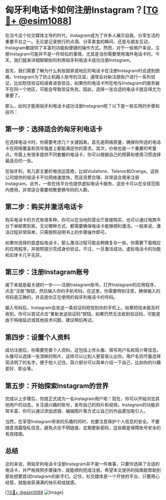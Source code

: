 # 匈牙利电话卡如何注册Instagram？[[TG💪+ @esim1088](https://t.me/s/esim1088)]

在当今这个社交媒体主导的时代，Instagram成为了许多人展示自我、分享生活的重要平台之一。无论是记录旅行的点滴、分享美食的瞬间，还是与朋友互动，Instagram都提供了丰富的功能和便捷的操作方式。然而，对于一些用户来说，注册Instagram可能并不是一件轻松的事情，尤其是当你需要使用海外电话卡时。今天，我们就来详细聊聊如何利用匈牙利电话卡成功注册Instagram。

首先，我们需要了解为什么有些国家或地区的电话卡在注册Instagram时会遇到困难。Instagram为了防止机器人账号的泛滥，通常会对新注册账户进行一系列验证，比如短信验证码或者语音验证。如果你的电话卡所在地与Instagram的服务器不在同一个地区，可能会导致验证失败。因此，选择一张合适的电话卡就显得尤为重要了。

那么，如何才能用匈牙利电话卡成功注册Instagram呢？以下是一些实用的步骤和技巧：

## 第一步：选择适合的匈牙利电话卡

在选择电话卡时，你需要考虑几个关键因素。首先是网络质量，确保你所选的电话卡在网络覆盖和信号强度上都能满足你的需求。其次，价格也是一个重要的考量点。市面上有很多提供不同套餐的电话卡，你可以根据自己的预算和使用习惯选择最适合的一张。

在匈牙利，有几家主要的电信运营商，比如Vodafone、Telenor和Orange。这些公司提供的电话卡不仅网络速度快，而且资费合理，非常适合用来注册Instagram。此外，一些在线平台也提供虚拟电话卡服务，这些卡可以在全球范围内使用，非常适合需要频繁更换号码的人群。

## 第二步：购买并激活电话卡

购买电话卡的方式有很多种，你可以在当地的营业厅直接购买，也可以通过电商平台下单邮寄到家。无论哪种方式，都需要确保电话卡能够顺利激活。一般来说，激活过程非常简单，只需按照说明书上的步骤操作即可。

如果你选择的是虚拟电话卡，那么激活过程可能会稍微复杂一些。你需要下载相应的应用程序，并按照提示完成身份验证。不过，一旦激活成功，虚拟电话卡的功能和实体卡几乎无异。

## 第三步：注册Instagram账号

接下来就是最关键的一步——注册Instagram账号。打开Instagram的应用程序，点击“注册”按钮，然后输入你的手机号码。在这里，你需要特别注意，确保输入的号码是正确的，并且是你正在使用的匈牙利电话卡的号码。

输入号码后，Instagram会发送一条验证码短信到你的手机上。如果短信未能及时收到，你可以尝试点击“重新发送验证码”按钮。如果仍然无法收到验证码，可能是由于网络延迟或其他技术问题，建议稍后再试。

## 第四步：设置个人资料

成功注册后，你需要完善个人资料。这包括上传头像、填写用户名和简介等信息。头像可以选择一张清晰的照片，这样可以让别人更容易认出你。用户名则尽量选择简洁明了的名字，便于他人记住。简介部分可以简单介绍一下自己，比如你的兴趣爱好、职业等。

## 第五步：开始探索Instagram的世界

完成以上步骤后，你就正式成为一名Instagram用户啦！现在，你可以开始浏览其他用户的动态，关注感兴趣的账号，发布自己的照片和视频。Instagram的功能非常丰富，你可以通过添加滤镜、编辑图片等方式让自己的作品更加吸引人。

当然，在享受Instagram带来的乐趣的同时，也要注意保护个人信息的安全。不要随意泄露隐私信息，避免点击不明链接，定期更新密码，这些都是保障账号安全的有效措施。

## 总结

总的来说，用匈牙利电话卡注册Instagram并不是一件难事，只要你选择了合适的电话卡，并严格按照步骤操作，就能顺利完成注册。希望本文提供的指南能帮助到那些想要尝试Instagram的新手们。记住，社交媒体是一个开放的平台，只要用心经营，就能收获满满的快乐和成就感。

[[TG💪+ @esim1088](https://t.me/s/esim1088) ![Image](https://i.postimg.cc/4NQfJmqS/Snipaste-2025-05-13-00-14-12.png)]